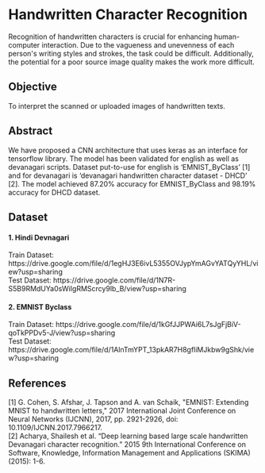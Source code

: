 # Handwritten Character Recognition

Recognition of handwritten characters is crucial for enhancing human-computer interaction. 
Due to the vagueness and unevenness of each person's writing styles and strokes, the task could be difficult. 
Additionally, the potential for a poor source image quality makes the work more difficult.

<h2> Objective </h2>
To interpret the scanned or uploaded images of handwritten texts.

<h2> Abstract </h2>
We have proposed a CNN architecture that uses keras as an interface for tensorflow library. 
The model has been validated for english as well as devanagari scripts. 
Dataset put-to-use for english is ‘EMNIST_ByClass’ [1] and for devanagari is ‘devanagari handwritten character dataset - DHCD’ [2]. 
The model achieved 87.20% accuracy for EMNIST_ByClass and 98.19% accuracy for DHCD dataset.

<h2> Dataset </h2>
<h4> 1. Hindi Devnagari </h4>
Train Dataset: https://drive.google.com/file/d/1egHJ3E6ivL5355OVJypYmAGvYATQyYHL/view?usp=sharing <br>
Test Dataset: https://drive.google.com/file/d/1N7R-S5B9RMdUYa0sWiIgRMScrcy9lb_B/view?usp=sharing <br>

<h4> 2. EMNIST Byclass </h4>
Train Dataset: https://drive.google.com/file/d/1kGfJJPWAi6L7sJgFjBiV-qoTkPPDv5-J/view?usp=sharing <br>
Test Dataset: https://drive.google.com/file/d/1AlnTmYPT_13pkAR7H8gfliMJkbw9gShk/view?usp=sharing <br>

<h2> References </h2>
[1] G. Cohen, S. Afshar, J. Tapson and A. van Schaik, "EMNIST: Extending MNIST to handwritten letters," 2017 International Joint Conference on Neural Networks (IJCNN), 2017, pp. 2921-2926, doi: 10.1109/IJCNN.2017.7966217. <br>
[2] Acharya, Shailesh et al. “Deep learning based large scale handwritten Devanagari character recognition.” 2015 9th International Conference on Software, Knowledge, Information Management and Applications (SKIMA) (2015): 1-6.
